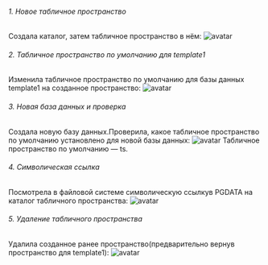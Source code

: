 ###### 1. Новое табличное пространство
Создала каталог, затем табличное пространство в нём:
![avatar](https://sun9-27.userapi.com/impg/EhjatxyashC9NM-JA0Jcfz4r0COTYrHyBAMmHg/JEzBKVytIaI.jpg?size=595x162&quality=96&sign=a877d324f2152ae8da4cbdc807319d84&type=album)
###### 2. Табличное пространство по умолчанию для template1
Изменила табличное пространство по умолчанию для базы данных template1 на созданное пространство:
![avatar](https://sun9-54.userapi.com/impg/ytybWvVGIlz0oF2tDD28mupchcqA1KQ7lQdJjg/hUzCF2DUe3g.jpg?size=417x54&quality=96&sign=4304080c3293001def54960f2833c786&type=album)
###### 3. Новая база данных и проверка
Создала новую базу данных.Проверила, какое табличное пространство по умолчанию установлено для новой базы данных:
![avatar](https://sun9-45.userapi.com/impg/JSDEXBgVRJmTuxsOvZ-OIFPaINxMKA4YDwTqBg/OE0FcMA_qnM.jpg?size=619x153&quality=96&sign=22eaa505ba6ecf40a13b94ea72840b85&type=album)
Табличное пространство по умолчанию — ts.
###### 4. Символическая ссылка
Посмотрела в файловой системе символическую ссылкув PGDATA на каталог табличного пространства:
![avatar](https://sun9-85.userapi.com/impg/BvQ3QXhVxXZmXlEUmpGJUqV2zeB11Ut4T1FIqA/Ddh8IFwcV-M.jpg?size=662x197&quality=96&sign=431e01f58f859b2c3e25406d600bbd03&type=album)
###### 5. Удаление табличного пространства
Удалила созданное ранее пространство(предварительно вернув пространство для template1):
![avatar](https://sun9-33.userapi.com/impg/go9fKJLHSlmNz1hQl_njBjNvzk2hPzu890ZtlA/hhEMWNS3fJw.jpg?size=464x95&quality=96&sign=ef37fb8feef2856f63a37fb503a3f14d&type=album)

